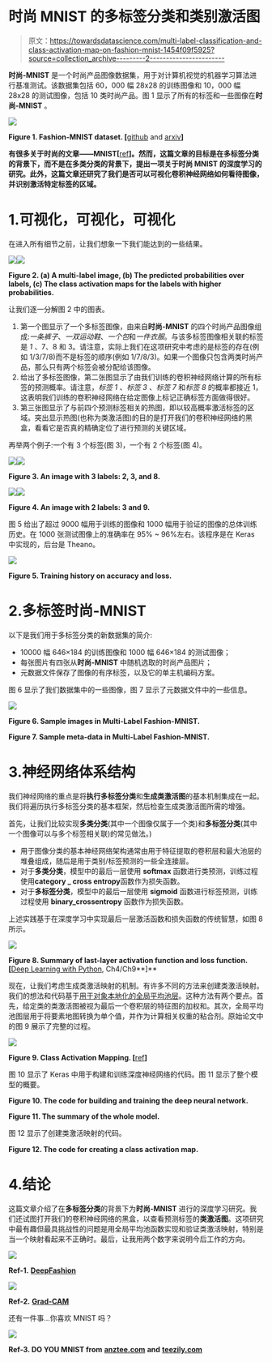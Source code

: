 # 时尚 MNIST 的多标签分类和类别激活图

> 原文：<https://towardsdatascience.com/multi-label-classification-and-class-activation-map-on-fashion-mnist-1454f09f5925?source=collection_archive---------2----------------------->

**时尚-MNIST** 是一个时尚产品图像数据集，用于对计算机视觉的机器学习算法进行基准测试。该数据集包括 60，000 幅 28x28 的训练图像和 10，000 幅 28x28 的测试图像，包括 10 类时尚产品。图 1 显示了所有的标签和一些图像在**时尚-MNIST** 。

![](img/7cd2e7baa36df54eabdcc584c09184ae.png)

**Figure 1\. Fashion-MNIST dataset. [**[github](https://github.com/zalandoresearch/fashion-mnist) and [arxiv](https://arxiv.org/abs/1708.07747?context=cs)**]**

**有很多关于时尚的文章——MNIST[**[ref](https://medium.com/search?q=fashion%20mnist)**]。然而，这篇文章的目标是在多标签分类的背景下，而不是在多类分类的背景下，提出一项关于时尚 MNIST 的深度学习的研究。此外，这篇文章还研究了我们是否可以可视化卷积神经网络如何看待图像，并识别激活特定标签的区域。**

# 1.可视化，可视化，可视化

在进入所有细节之前，让我们想象一下我们能达到的一些结果。

![](img/1ae7e55f264f8a28eae815953da079fb.png)![](img/87d52a6294884f36cba022d06d614737.png)

**Figure 2\. (a) A multi-label image, (b) The predicted probabilities over labels, (c) The class activation maps for the labels with higher probabilities.**

让我们逐一分解图 2 中的图表。

1.  第一个图显示了一个多标签图像，由来自**时尚-MNIST** 的四个时尚产品图像组成:*一条裤子*、*一双运动鞋*、*一个包*和*一件衣服*。与该多标签图像相关联的标签是 *1* 、7、8 和 3。请注意，实际上我们在这项研究中考虑的是标签的存在(例如 1/3/7/8)而不是标签的顺序(例如 1/7/8/3)。如果一个图像只包含两类时尚产品，那么只有两个标签会被分配给该图像。
2.  给出了多标签图像，第二张图显示了由我们训练的卷积神经网络计算的所有标签的预测概率。请注意，*标签 1* 、*标签 3* 、*标签 7* 和*标签 8* 的概率都接近 1，这表明我们训练的卷积神经网络在给定图像上标记正确标签方面做得很好。
3.  第三张图显示了与前四个预测标签相关的热图，即以较高概率激活标签的区域。突出显示热图(也称为类激活图)的目的是打开我们的卷积神经网络的黑盒，看看它是否真的精确定位了进行预测的关键区域。

再举两个例子:一个有 3 个标签(图 3)，一个有 2 个标签(图 4)。

![](img/ea80d7a97cbd62a05f53edf8b3f38fd6.png)![](img/9f9b081297ae2e0e1a832384c85a6c5d.png)

**Figure 3\. An image with 3 labels: 2, 3, and 8.**

![](img/a27c16ed97dd12b3be35796f9e806229.png)![](img/5bb1b7f8e7abfcbf29b1d08df7fd680e.png)

**Figure 4\. An image with 2 labels: 3 and 9.**

图 5 给出了超过 9000 幅用于训练的图像和 1000 幅用于验证的图像的总体训练历史。在 1000 张测试图像上的准确率在 95% ~ 96%左右。该程序是在 Keras 中实现的，后台是 Theano。

![](img/35897d5ddd716ecbdca43df5200e91bb.png)

**Figure 5\. Training history on accuracy and loss.**

# 2.多标签时尚-MNIST

以下是我们用于多标签分类的新数据集的简介:

*   10000 幅 646×184 的训练图像和 1000 幅 646×184 的测试图像；
*   每张图片有四张从**时尚-MNIST** 中随机选取的时尚产品图片；
*   元数据文件保存了图像的有序标签，以及它的单主机编码方案。

图 6 显示了我们数据集中的一些图像，图 7 显示了元数据文件中的一些信息。

![](img/171e7c9b3fa0ebf2a7ede20fc2acfb3a.png)

**Figure 6\. Sample images in Multi-Label Fashion-MNIST.**

**Figure 7\. Sample meta-data in Multi-Label Fashion-MNIST.**

# 3.神经网络体系结构

我们神经网络的重点是将**执行多标签分类**和**生成类激活图**的基本机制集成在一起。我们将遍历执行多标签分类的基本框架，然后检查生成类激活图所需的增强。

首先，让我们比较实现**多类分类**(其中一个图像仅属于一个类)和**多标签分类**(其中一个图像可以与多个标签相关联)的常见做法。)

*   用于图像分类的基本神经网络架构通常由用于特征提取的卷积层和最大池层的堆叠组成，随后是用于类别/标签预测的一些全连接层。
*   对于**多类分类**，模型中的最后一层使用 **softmax** 函数进行类预测，训练过程使用**category _ cross entropy**函数作为损失函数。
*   对于**多标签分类**，模型中的最后一层使用 **sigmoid** 函数进行标签预测，训练过程使用 **binary_crossentropy** 函数作为损失函数。

上述实践基于在深度学习中实现最后一层激活函数和损失函数的传统智慧，如图 8 所示。

![](img/278e7255ab007c7c71f1d525082b6f9b.png)

**Figure 8\. Summary of last-layer activation function and loss function. [**[Deep Learning with Python](https://www.manning.com/books/deep-learning-with-python), Ch4/Ch9**]**

现在，让我们考虑生成类激活映射的机制。有许多不同的方法来创建类激活映射。我们的想法和代码基于[用于对象本地化的全局平均池层](https://alexisbcook.github.io/2017/global-average-pooling-layers-for-object-localization/)。这种方法有两个要点。首先，给定类的类激活图被视为最后一个卷积层的特征图的加权和。其次，全局平均池图层用于将要素地图转换为单个值，并作为计算相关权重的粘合剂。原始论文中的图 9 展示了完整的过程。

![](img/4123cf9faf4a851ffa6ce71342796537.png)

**Figure 9\. Class Activation Mapping. [**[ref](https://github.com/metalbubble/CAM)**]**

图 10 显示了 Keras 中用于构建和训练深度神经网络的代码。图 11 显示了整个模型的概要。

**Figure 10\. The code for building and training the deep neural network.**

**Figure 11\. The summary of the whole model.**

图 12 显示了创建类激活映射的代码。

**Figure 12\. The code for creating a class activation map.**

# 4.结论

这篇文章介绍了在**多标签分类**的背景下为**时尚-MNIST** 进行的深度学习研究。我们还试图打开我们的卷积神经网络的黑盒，以查看预测标签的**类激活图**。这项研究中最有趣但最具挑战性的问题是用全局平均池函数实现和验证类激活映射，特别是当一个映射看起来不正确时。最后，让我用两个数字来说明今后工作的方向。

![](img/f70eb2eb523d7a0e49b91b00cc28c611.png)

**Ref-1\.** [**DeepFashion**](http://mmlab.ie.cuhk.edu.hk/projects/DeepFashion.html)

![](img/3b7a199356b9bc705eaf77f03b98b7be.png)

**Ref-2\.** [**Grad-CAM**](https://arxiv.org/abs/1610.02391)

还有一件事…你喜欢 MNIST 吗？

![](img/8d26594819feabdcd917fddcd634c37c.png)

**Ref-3\. DO YOU MNIST from** [**anztee.com**](https://anztee.com/product/do-you-mnist-computer-data-science-machine-learning-t-shirt/) **and** [**teezily.com**](https://www.teezily.com/)